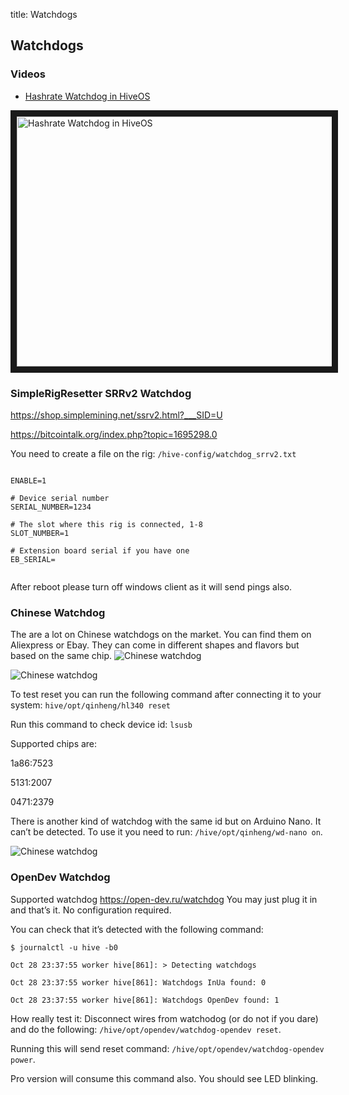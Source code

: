 title: Watchdogs

## Watchdogs

### Videos
- <a href="https://www.youtube.com/watch?v=6wPnq1Is6mA">Hashrate Watchdog in HiveOS</a>

<a href="http://www.youtube.com/watch?feature=player_embedded&v=6wPnq1Is6mA
" target="_blank"><img src="http://img.youtube.com/vi/6wPnq1Is6mA/0.jpg"
alt="Hashrate Watchdog in HiveOS" width="630" height="400" border="10" /></a>

### SimpleRigResetter SRRv2 Watchdog
https://shop.simplemining.net/ssrv2.html?___SID=U

https://bitcointalk.org/index.php?topic=1695298.0

You need to create a file on the rig:
`/hive-config/watchdog_srrv2.txt`
<pre><code>
ENABLE=1

# Device serial number
SERIAL_NUMBER=1234

# The slot where this rig is connected, 1-8
SLOT_NUMBER=1

# Extension board serial if you have one
EB_SERIAL=

</code></pre>
After reboot please turn off windows client as it will send pings also.

### Chinese Watchdog
The are a lot on Chinese watchdogs on the market. You can find them on Aliexpress or Ebay. They can come in different shapes and flavors but based on the same chip.
<img src="https://forum.hiveos.farm/uploads/default/original/2X/9/9bfddcddf808f2d89c34ce558beaec77255c723c.jpeg" alt="Chinese watchdog"/>

<img src="https://forum.hiveos.farm/uploads/default/original/2X/b/b9e6090c9f33833ca3e4e3a3561590f9832a8071.jpeg" alt="Chinese watchdog"/>

To test reset you can run the following command after connecting it to your system: `hive/opt/qinheng/hl340 reset`

Run this command to check device id: `lsusb`

Supported chips are:

1a86:7523

5131:2007

0471:2379

There is another kind of watchdog with the same id but on Arduino Nano. It can’t be detected. To use it you need to run: `/hive/opt/qinheng/wd-nano on`.

<img src="https://forum.hiveos.farm/uploads/default/original/2X/6/60d77df72b177f246c71d5d7bdf8ef65ae170192.jpeg" alt="Chinese watchdog"/>

### OpenDev Watchdog
Supported watchdog https://open-dev.ru/watchdog
You may just plug it in and that’s it. No configuration required.

You can check that it’s detected with the following command:

`$ journalctl -u hive -b0`

`Oct 28 23:37:55 worker hive[861]: > Detecting watchdogs`

`Oct 28 23:37:55 worker hive[861]: Watchdogs InUa found: 0`

`Oct 28 23:37:55 worker hive[861]: Watchdogs OpenDev found: 1`

How really test it:
Disconnect wires from watchodog (or do not if you dare) and do the following: `/hive/opt/opendev/watchdog-opendev reset`.

Running this will send reset command: `/hive/opt/opendev/watchdog-opendev power`.

Pro version will consume this command also.
You should see LED blinking.
